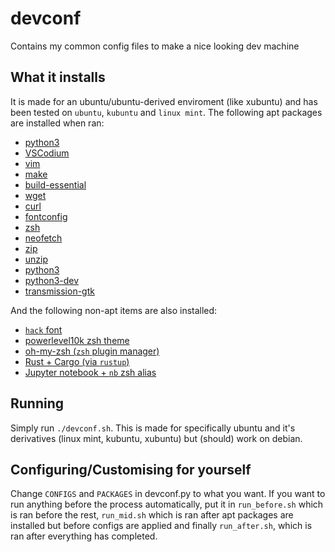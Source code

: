 # devconf

Contains my common config files to make a nice looking dev machine

## What it installs

It is made for an ubuntu/ubuntu-derived enviroment (like xubuntu) and has been tested on `ubuntu`, `kubuntu` and `linux mint`. The following apt packages are installed when ran:

- [python3](https://python.org)
- [VSCodium](https://vscodium.com/)
- [vim](https://en.wikipedia.org/wiki/Vim_(text_editor))
- [make](https://en.wikipedia.org/wiki/Make_(software))
- [build-essential](https://packages.debian.org/bullseye/build-essential)
- [wget](https://en.wikipedia.org/wiki/Wget)
- [curl](https://en.wikipedia.org/wiki/CURL)
- [fontconfig](https://en.wikipedia.org/wiki/Fontconfig)
- [zsh](https://en.wikipedia.org/wiki/Z_shell)
- [neofetch](https://github.com/dylanaraps/neofetch)
- [zip](https://packages.debian.org/bullseye/zip)
- [unzip](https://packages.debian.org/buster/unzip)
- [python3](https://en.wikipedia.org/wiki/Python_(programming_language))
- [python3-dev](https://packages.debian.org/bullseye/python3-dev)
- [transmission-gtk](https://en.wikipedia.org/wiki/Transmission_(BitTorrent_client))

And the following non-apt items are also installed:

- [`hack` font](https://sourcefoundry.org/hack/)
- [powerlevel10k zsh theme](https://github.com/romkatv/powerlevel10k)
- [oh-my-zsh (`zsh` plugin manager)](https://ohmyz.sh/)
- [Rust + Cargo (via `rustup`)](https://en.wikipedia.org/wiki/Rust_(programming_language))
- [Jupyter notebook + `nb` zsh alias](https://jupyter.org/)

## Running

Simply run `./devconf.sh`. This is made for specifically ubuntu and it's derivatives (linux mint, kubuntu, xubuntu) but (should) work on debian.

## Configuring/Customising for yourself

Change `CONFIGS` and `PACKAGES` in devconf.py to what you want. If you want to run anything before the process automatically, put it in `run_before.sh` which is ran before the rest, `run_mid.sh` which is ran after apt packages are installed but before configs are applied and finally `run_after.sh`, which is ran after everything has completed.
